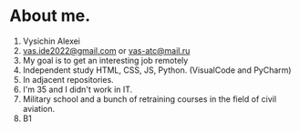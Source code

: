 # About me.
1. Vysichin Alexei
2. vas.ide2022@gmail.com or vas-atc@mail.ru
3. My goal is to get an interesting job remotely
4. Independent study HTML, CSS, JS, Python. (VisualCode and PyCharm)
5. In adjacent repositories.
6. I'm 35 and I didn't work in IT.
7. Military school and a bunch of retraining courses in the field of civil aviation.
8. B1